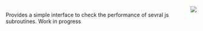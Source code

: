 <img src="http://i.imgur.com/PZ7OZCP.png" align="right">



Provides a simple interface to check the performance of sevral js subroutines. Work in progress
